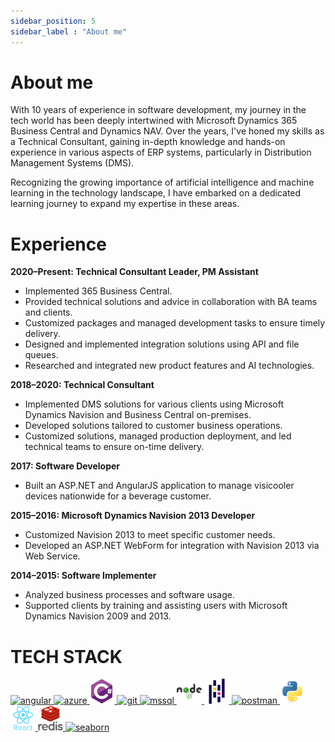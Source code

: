 ```yaml
---
sidebar_position: 5
sidebar_label : "About me"
---
```


# About me

With 10 years of experience in software development, my journey in the tech world has been deeply intertwined with Microsoft Dynamics 365 Business Central and Dynamics NAV. Over the years, I've honed my skills as a Technical Consultant, gaining in-depth knowledge and hands-on experience in various aspects of ERP systems, particularly in Distribution Management Systems (DMS).

Recognizing the growing importance of artificial intelligence and machine learning in the technology landscape, I have embarked on a dedicated learning journey to expand my expertise in these areas.

# Experience

**2020–Present: Technical Consultant Leader, PM Assistant**

-   Implemented 365 Business Central.
-   Provided technical solutions and advice in collaboration with BA teams and clients.
-   Customized packages and managed development tasks to ensure timely delivery.
-   Designed and implemented integration solutions using API and file queues.
-   Researched and integrated new product features and AI technologies.

**2018–2020: Technical Consultant**

-   Implemented DMS solutions for various clients using Microsoft Dynamics Navision and Business Central on-premises.
-   Developed solutions tailored to customer business operations.
-   Customized solutions, managed production deployment, and led technical teams to ensure on-time delivery.

**2017: Software Developer**

-   Built an ASP.NET and AngularJS application to manage visicooler devices nationwide for a beverage customer.

**2015–2016: Microsoft Dynamics Navision 2013 Developer**

-   Customized Navision 2013 to meet specific customer needs.
-   Developed an ASP.NET WebForm for integration with Navision 2013 via Web Service.

**2014–2015: Software Implementer**

-   Analyzed business processes and software usage.
-   Supported clients by training and assisting users with Microsoft Dynamics Navision 2009 and 2013.

# TECH STACK 
<p align="left"> <a href="https://angular.io" target="_blank" rel="noreferrer"> <img src="https://angular.io/assets/images/logos/angular/angular.svg" alt="angular" width="40" height="40"/> </a> <a href="https://azure.microsoft.com/en-in/" target="_blank" rel="noreferrer"> <img src="https://www.vectorlogo.zone/logos/microsoft_azure/microsoft_azure-icon.svg" alt="azure" width="40" height="40"/> </a> <a href="https://www.w3schools.com/cs/" target="_blank" rel="noreferrer"> <img src="https://raw.githubusercontent.com/devicons/devicon/master/icons/csharp/csharp-original.svg" alt="csharp" width="40" height="40"/> </a> <a href="https://git-scm.com/" target="_blank" rel="noreferrer"> <img src="https://www.vectorlogo.zone/logos/git-scm/git-scm-icon.svg" alt="git" width="40" height="40"/> </a> <a href="https://www.microsoft.com/en-us/sql-server" target="_blank" rel="noreferrer"> <img src="https://www.svgrepo.com/show/303229/microsoft-sql-server-logo.svg" alt="mssql" width="40" height="40"/> </a> <a href="https://nodejs.org" target="_blank" rel="noreferrer"> <img src="https://raw.githubusercontent.com/devicons/devicon/master/icons/nodejs/nodejs-original-wordmark.svg" alt="nodejs" width="40" height="40"/> </a> <a href="https://pandas.pydata.org/" target="_blank" rel="noreferrer"> <img src="https://raw.githubusercontent.com/devicons/devicon/2ae2a900d2f041da66e950e4d48052658d850630/icons/pandas/pandas-original.svg" alt="pandas" width="40" height="40"/> </a> <a href="https://postman.com" target="_blank" rel="noreferrer"> <img src="https://www.vectorlogo.zone/logos/getpostman/getpostman-icon.svg" alt="postman" width="40" height="40"/> </a> <a href="https://www.python.org" target="_blank" rel="noreferrer"> <img src="https://raw.githubusercontent.com/devicons/devicon/master/icons/python/python-original.svg" alt="python" width="40" height="40"/> </a> <a href="https://reactjs.org/" target="_blank" rel="noreferrer"> <img src="https://raw.githubusercontent.com/devicons/devicon/master/icons/react/react-original-wordmark.svg" alt="react" width="40" height="40"/> </a> <a href="https://redis.io" target="_blank" rel="noreferrer"> <img src="https://raw.githubusercontent.com/devicons/devicon/master/icons/redis/redis-original-wordmark.svg" alt="redis" width="40" height="40"/> </a> <a href="https://seaborn.pydata.org/" target="_blank" rel="noreferrer"> <img src="https://seaborn.pydata.org/_images/logo-mark-lightbg.svg" alt="seaborn" width="40" height="40"/> </a> </p>
